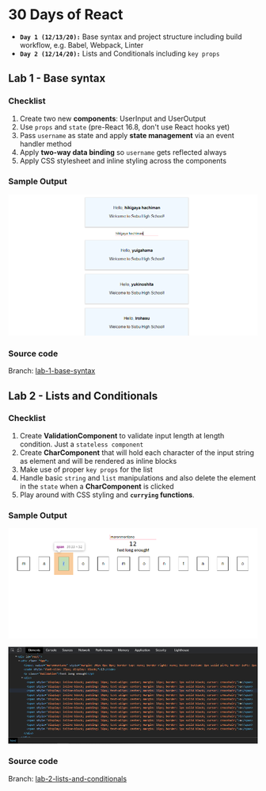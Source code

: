 # 30 Days of React
  * **`Day 1 (12/13/20):`** Base syntax and project structure including build workflow, e.g. Babel, Webpack, Linter
  * **`Day 2 (12/14/20):`** Lists and Conditionals including `key props`

## Lab 1 - Base syntax
### Checklist
  1. Create two new **components**: UserInput and UserOutput
  1. Use `props` and `state` (pre-React 16.8, don't use React hooks yet)
  1. Pass `username` as state and apply **state management** via an event handler method
  1. Apply **two-way data binding** so `username` gets reflected always
  1. Apply CSS stylesheet and inline styling across the components

### Sample Output
![Lab 1 screenshot](./images/lab-1.png)

### Source code
Branch: [lab-1-base-syntax](https://github.com/maronavenue/30-days-of-react/tree/lab-1-base-syntax)

## Lab 2 - Lists and Conditionals
### Checklist
  1. Create **ValidationComponent** to validate input length at length condition. Just a `stateless component`
  1. Create **CharComponent** that will hold each character of the input string as element and will be rendered as inline blocks
  1. Make use of proper `key props` for the list
  1. Handle basic `string` and `list` manipulations and also delete the element in the `state` when a **CharComponent** is clicked
  1. Play around with CSS styling and **`currying` functions**.

### Sample Output
![Lab 2 screenshot](./images/lab-2a.png)

![Lab 2 console](./images/lab-2b.png)

### Source code
Branch: [lab-2-lists-and-conditionals](https://github.com/maronavenue/30-days-of-react/tree/lab-2-lists-and-conditionals)
